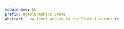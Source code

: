 ```yaml
---
modulename: LL
prefix: OgamlGraphics.State
abstract: Low-level access to the State.t structure
---
```



